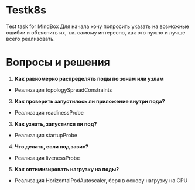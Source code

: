 # Testk8s
Test task for MindBox
Для начала хочу попросить указать на возможные ошибки и объяснить их, т.к. самому интересно, как это нужно и лучше всего реализовать.
# Вопросы и решения
1. **Как равномерно распределять поды по зонам или узлам**
 - Реализация topologySpreadConstraints
3. **Как проверить запустилось ли приложение внутри пода?**
 - Реализация readinessProbe
3. **Как узнать, запустился ли под?**
 - Реализация startupProbe
4. **Что делать, если под завис?**
 - Реализация livenessProbe
5. **Как оптимизировать нагрузку на поды?**
 - Реализация HorizontalPodAutoscaler, беря в основу нагрузку на CPU
